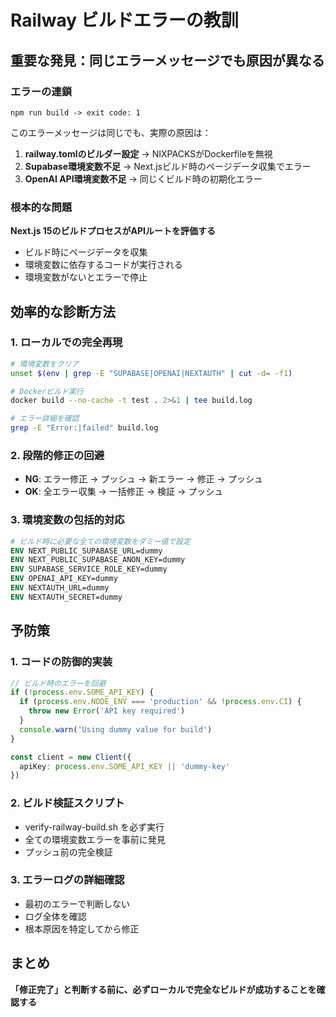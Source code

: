 # Railway ビルドエラーの教訓

## 重要な発見：同じエラーメッセージでも原因が異なる

### エラーの連鎖
```
npm run build -> exit code: 1
```

このエラーメッセージは同じでも、実際の原因は：

1. **railway.tomlのビルダー設定** → NIXPACKSがDockerfileを無視
2. **Supabase環境変数不足** → Next.jsビルド時のページデータ収集でエラー
3. **OpenAI API環境変数不足** → 同じくビルド時の初期化エラー

### 根本的な問題
**Next.js 15のビルドプロセスがAPIルートを評価する**
- ビルド時にページデータを収集
- 環境変数に依存するコードが実行される
- 環境変数がないとエラーで停止

## 効率的な診断方法

### 1. ローカルでの完全再現
```bash
# 環境変数をクリア
unset $(env | grep -E "SUPABASE|OPENAI|NEXTAUTH" | cut -d= -f1)

# Dockerビルド実行
docker build --no-cache -t test . 2>&1 | tee build.log

# エラー詳細を確認
grep -E "Error:|failed" build.log
```

### 2. 段階的修正の回避
- **NG**: エラー修正 → プッシュ → 新エラー → 修正 → プッシュ
- **OK**: 全エラー収集 → 一括修正 → 検証 → プッシュ

### 3. 環境変数の包括的対応
```dockerfile
# ビルド時に必要な全ての環境変数をダミー値で設定
ENV NEXT_PUBLIC_SUPABASE_URL=dummy
ENV NEXT_PUBLIC_SUPABASE_ANON_KEY=dummy
ENV SUPABASE_SERVICE_ROLE_KEY=dummy
ENV OPENAI_API_KEY=dummy
ENV NEXTAUTH_URL=dummy
ENV NEXTAUTH_SECRET=dummy
```

## 予防策

### 1. コードの防御的実装
```typescript
// ビルド時のエラーを回避
if (!process.env.SOME_API_KEY) {
  if (process.env.NODE_ENV === 'production' && !process.env.CI) {
    throw new Error('API key required')
  }
  console.warn('Using dummy value for build')
}

const client = new Client({
  apiKey: process.env.SOME_API_KEY || 'dummy-key'
})
```

### 2. ビルド検証スクリプト
- verify-railway-build.sh を必ず実行
- 全ての環境変数エラーを事前に発見
- プッシュ前の完全検証

### 3. エラーログの詳細確認
- 最初のエラーで判断しない
- ログ全体を確認
- 根本原因を特定してから修正

## まとめ
**「修正完了」と判断する前に、必ずローカルで完全なビルドが成功することを確認する**